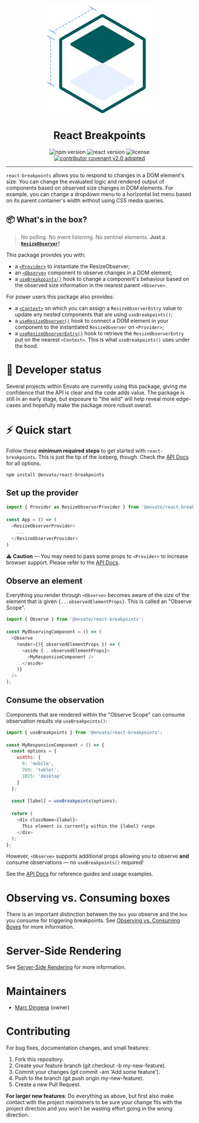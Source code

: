 <p align="center">
  <img src="./React-Breakpoints.svg" alt="React Breakpoints logo" />
</p>

<h1 align="center">React Breakpoints</h1>

<p align="center">
  <img alt="npm version" src="https://img.shields.io/npm/v/@envato/react-breakpoints?style=for-the-badge" />
  <img alt="react version" src="https://img.shields.io/npm/dependency-version/@envato/react-breakpoints/dev/react?style=for-the-badge">
  <img alt="license" src="https://img.shields.io/npm/l/@envato/react-breakpoints?style=for-the-badge" />
  <a href="CODE-OF-CONDUCT.md"><img alt="contributor covenant v2.0 adopted" src="https://img.shields.io/badge/Contributor%20Covenant-v2.0%20adopted-ff69b4.svg?style=for-the-badge" /></a>
</p>

---

`react-breakpoints` allows you to respond to changes in a DOM element's size. You can change the evaluated logic and rendered output of components based on observed size changes in DOM elements. For example, you can change a dropdown menu to a horizontal list menu based on its parent container's width without using CSS media queries.

## 📦 What's in the box?
> No polling. No event listening. No sentinel elements. **Just a [`ResizeObserver`](https://developer.mozilla.org/en-US/docs/Web/API/ResizeObserver)!**

This package provides you with:

* a [`<Provider>`](/docs/api.md#provider) to instantiate the ResizeObserver;
* an [`<Observe>`](/docs/api.md#observe) component to observe changes in a DOM element;
* a [`useBreakpoints()`](/docs/api.md#usebreakpoints) hook to change a component's behaviour based on the observed size information in the nearest parent `<Observe>`.

For power users this package also provides:

* a [`<Context>`](/docs/api.md#context) on which you can assign a `ResizeObserverEntry` value to update any nested components that are using `useBreakpoints()`;
* a [`useResizeObserver()`](/docs/api.md#useresizeobserver) hook to connect a DOM element in your component to the instantiated `ResizeObserver` on `<Provider>`;
* a [`useResizeObserverEntry()`](/docs/api.md#useresizeobserverentry) hook to retrieve the `ResizeObserverEntry` put on the nearest `<Context>`. This is what `useBreakpoints()` uses under the hood.

# 🚧 Developer status

Several projects within Envato are currently using this package, giving me confidence that the API is clear and the code adds value. The package is still in an early stage, but exposure to "the wild" will help reveal more edge-cases and hopefully make the package more robust overall.

# ⚡️ Quick start

Follow these **minimum required steps** to get started with `react-breakpoints`. This is just the tip of the iceberg, though. Check the [API Docs](/docs/api.md) for all options.

```shell
npm install @envato/react-breakpoints
```

## Set up the provider

```javascript
import { Provider as ResizeObserverProvider } from '@envato/react-breakpoints';

const App = () => (
  <ResizeObserverProvider>
    ...
  </ResizeObserverProvider>
)
```

⚠️ **Caution** — You may need to pass some props to `<Provider>` to increase browser support. Please refer to the [API Docs](/docs/api.md#provider).

## Observe an element

Everything you render through `<Observe>` becomes aware of the size of the element that is given `{...observedElementProps}`. This is called an "Observe Scope".

```javascript
import { Observe } from '@envato/react-breakpoints';

const MyObservingComponent = () => (
  <Observe
    render={({ observedElementProps }) => (
      <aside {...observedElementProps}>
        <MyResponsiveComponent />
      </aside>
    )}
  />
);
```

## Consume the observation

Components that are rendered within the "Observe Scope" can consume observation results via `useBreakpoints()`:

```javascript
import { useBreakpoints } from '@envato/react-breakpoints';

const MyResponsiveComponent = () => {
  const options = {
    widths: {
      0: 'mobile',
      769: 'tablet',
      1025: 'desktop'
    }
  };

  const [label] = useBreakpoints(options);

  return (
    <div className={label}>
      This element is currently within the {label} range.
    </div>
  );
};
```

However, `<Observe>` supports additional props allowing you to observe **and** consume observations — no `useBreakpoints()` required!

See the [API Docs](/docs/api.md) for reference guides and usage examples.

# Observing vs. Consuming boxes

There is an important distinction between the `box` you observe and the `box` you consume for triggering breakpoints. See [Observing vs. Consuming Boxes](boxes.md) for more information.

# Server-Side Rendering

See [Server-Side Rendering](/docs/server-side-rendering.md) for more information.

# Maintainers

* [Marc Dingena](https://github.com/mdingena) (owner)

# Contributing

For bug fixes, documentation changes, and small features:

1. Fork this repository.
1. Create your feature branch (git checkout -b my-new-feature).
1. Commit your changes (git commit -am 'Add some feature').
1. Push to the branch (git push origin my-new-feature).
1. Create a new Pull Request.

**For larger new features**: Do everything as above, but first also make contact with the project maintainers to be sure your change fits with the project direction and you won't be wasting effort going in the wrong direction.
